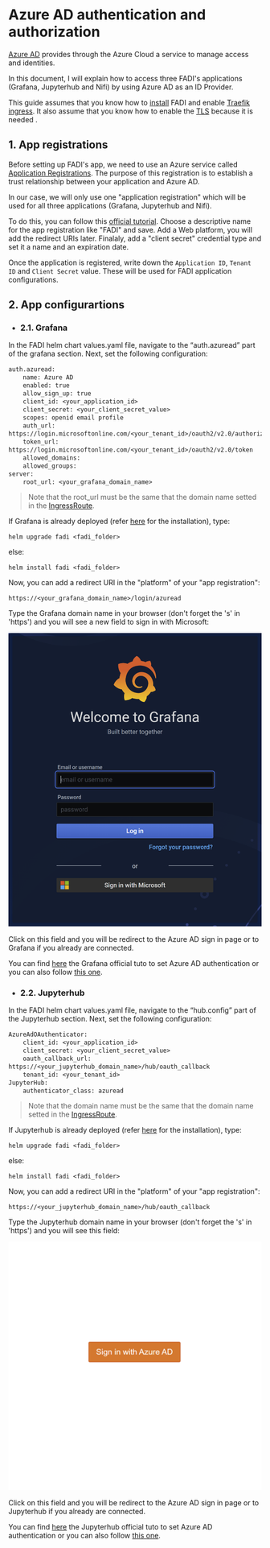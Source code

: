 Azure AD authentication and authorization
==========

[Azure AD](https://docs.microsoft.com/en-us/azure/active-directory/fundamentals/active-directory-whatis) provides through the Azure Cloud a service to manage access and identities.

In this document, I will explain how to access three FADI's applications (Grafana, Jupyterhub and Nifi) by using Azure AD as an ID Provider.

This guide assumes that you know how to [install](../INSTALL.md) FADI and enable [Traefik ingress](REVERSEPROXY.md). It also assume that you know how to enable the [TLS](SECURITY.md) because it is needed .

## 1. App registrations
Before setting up FADI's app, we need to use an Azure service called [Application Registrations](https://docs.microsoft.com/en-us/azure/active-directory/develop/quickstart-register-app). The purpose of this registration is to establish a trust relationship between your application and Azure AD.

In our case, we will only use one "application registration" which will be used for all three applications (Grafana, Jupyterhub and Nifi).

To do this, you can follow this [official tutorial](https://docs.microsoft.com/en-us/azure/active-directory/develop/quickstart-register-app). Choose a descriptive name for the app registration like "FADI" and save. Add a Web platform, you will add the redirect URIs later. Finalaly, add a "client secret" credential type and set it a name and an expiration date.

Once the application is registered, write down the `Application ID`, `Tenant ID` and `Client Secret` value. These will be used for FADI application configurations.

## 2. App configurartions

* ### 2.1. Grafana

In the FADI helm chart values.yaml file, navigate to the “auth.azuread” part of the grafana section. Next, set the following configuration:

```
auth.azuread:
    name: Azure AD
    enabled: true
    allow_sign_up: true
    client_id: <your_application_id> 
    client_secret: <your_client_secret_value>
    scopes: openid email profile
    auth_url: https://login.microsoftonline.com/<your_tenant_id>/oauth2/v2.0/authorize
    token_url: https://login.microsoftonline.com/<your_tenant_id>/oauth2/v2.0/token
    allowed_domains:
    allowed_groups:
server:
    root_url: <your_grafana_domain_name>
```
> Note that the root_url must be the same that the domain name setted in the [IngressRoute](REVERSPROXY.md).

If Grafana is already deployed (refer [here](../INSTALL.md#122-install-fadi-services-on-the-local-cluster) for the installation), type:

```
helm upgrade fadi <fadi_folder>
```
else:

```
helm install fadi <fadi_folder>
```

Now, you can add a redirect URI in the "platform" of your "app registration":

```
https://<your_grafana_domain_name>/login/azuread
```

Type the Grafana domain name in your browser (don't forget the 's' in 'https') and you will see a new field to sign in with Microsoft:

![grafan_sign_in](images/AzureAD/grafana_sign_in.png)

Click on this field and you will be redirect to the Azure AD sign in page or to Grafana if you already are connected.

You can find [here](https://grafana.com/docs/grafana/latest/auth/azuread/) the Grafana official tuto to set Azure AD authentication or you can also follow [this one](https://martinjt.me/2021/04/10/grafana-on-azure-azuread-authentication/).

* ### 2.2. Jupyterhub

In the FADI helm chart values.yaml file, navigate to the “hub.config” part of the Jupyterhub section. Next, set the following configuration:

```
AzureAdOAuthenticator:
    client_id: <your_application_id>
    client_secret: <your_client_secret_value>
    oauth_callback_url: https://<your_jupyterhub_domain_name>/hub/oauth_callback
    tenant_id: <your_tenant_id>
JupyterHub:
    authenticator_class: azuread
```
> Note that the domain name must be the same that the domain name setted in the [IngressRoute](REVERSPROXY.md).

If Jupyterhub is already deployed (refer [here](../INSTALL.md#122-install-fadi-services-on-the-local-cluster) for the installation), type:

```
helm upgrade fadi <fadi_folder>
```
else:

```
helm install fadi <fadi_folder>
```

Now, you can add a redirect URI in the "platform" of your "app registration":

```
https://<your_jupyterhub_domain_name>/hub/oauth_callback
```

Type the Jupyterhub domain name in your browser (don't forget the 's' in 'https') and you will see this field:

![jupyterhub_sign_in](images/AzureAD/jupyterhub_sign_in.png)

Click on this field and you will be redirect to the Azure AD sign in page or to Jupyterhub if you already are connected.

You can find [here](https://zero-to-jupyterhub.readthedocs.io/en/latest/administrator/authentication.html#azure-active-directory) the Jupyterhub official tuto to set Azure AD authentication or you can also follow [this one](https://martinjt.me/2021/04/10/grafana-on-azure-azuread-authentication/).